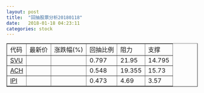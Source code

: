 ```yaml
---
layout: post
title:  "回抽股票分析20180118"
date:   2018-01-18 04:23:11
categories: stock
---
```

<script type="text/javascript">
var stockList = []
stockList.push('gb_svu');
stockList.push('gb_ach');
stockList.push('gb_ipi');
</script>
<table border="1">
 <tr>
 <td>代码</td>
 <td>最新价</td>
 <td>涨跌幅(%)</td>
 <td>回抽比例</td>
 <td>阻力</td>
 <td>支撑</td>
</tr>
  <tr id="svu">
  <td><a href="http://stock.finance.sina.com.cn/usstock/quotes/SVU.html" target="_blank">SVU</a></td><td></td><td></td><td>0.797</td><td>21.95</td><td>14.795</td></tr>
  <tr id="ach">
  <td><a href="http://stock.finance.sina.com.cn/usstock/quotes/ACH.html" target="_blank">ACH</a></td><td></td><td></td><td>0.548</td><td>19.355</td><td>15.73</td></tr>
  <tr id="ipi">
  <td><a href="http://stock.finance.sina.com.cn/usstock/quotes/IPI.html" target="_blank">IPI</a></td><td></td><td></td><td>0.473</td><td>4.69</td><td>3.57</td></tr>
</table>

